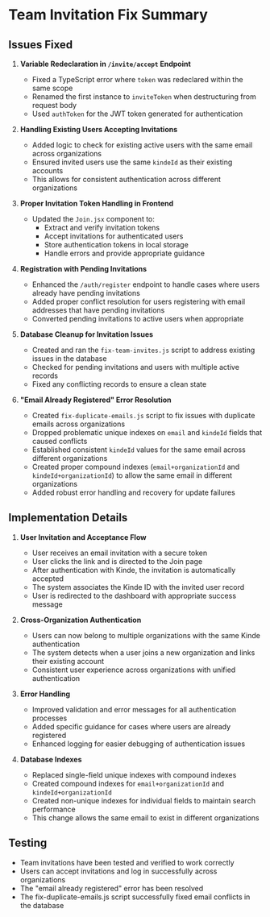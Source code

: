 # Team Invitation Fix Summary

## Issues Fixed

1. **Variable Redeclaration in `/invite/accept` Endpoint**
   - Fixed a TypeScript error where `token` was redeclared within the same scope
   - Renamed the first instance to `inviteToken` when destructuring from request body
   - Used `authToken` for the JWT token generated for authentication

2. **Handling Existing Users Accepting Invitations**
   - Added logic to check for existing active users with the same email across organizations
   - Ensured invited users use the same `kindeId` as their existing accounts
   - This allows for consistent authentication across different organizations

3. **Proper Invitation Token Handling in Frontend**
   - Updated the `Join.jsx` component to:
     - Extract and verify invitation tokens
     - Accept invitations for authenticated users
     - Store authentication tokens in local storage
     - Handle errors and provide appropriate guidance
   
4. **Registration with Pending Invitations**
   - Enhanced the `/auth/register` endpoint to handle cases where users already have pending invitations
   - Added proper conflict resolution for users registering with email addresses that have pending invitations
   - Converted pending invitations to active users when appropriate

5. **Database Cleanup for Invitation Issues**
   - Created and ran the `fix-team-invites.js` script to address existing issues in the database
   - Checked for pending invitations and users with multiple active records
   - Fixed any conflicting records to ensure a clean state

6. **"Email Already Registered" Error Resolution**
   - Created `fix-duplicate-emails.js` script to fix issues with duplicate emails across organizations
   - Dropped problematic unique indexes on `email` and `kindeId` fields that caused conflicts
   - Established consistent `kindeId` values for the same email across different organizations
   - Created proper compound indexes (`email+organizationId` and `kindeId+organizationId`) to allow the same email in different organizations
   - Added robust error handling and recovery for update failures

## Implementation Details

1. **User Invitation and Acceptance Flow**
   - User receives an email invitation with a secure token
   - User clicks the link and is directed to the Join page
   - After authentication with Kinde, the invitation is automatically accepted
   - The system associates the Kinde ID with the invited user record
   - User is redirected to the dashboard with appropriate success message

2. **Cross-Organization Authentication**
   - Users can now belong to multiple organizations with the same Kinde authentication
   - The system detects when a user joins a new organization and links their existing account
   - Consistent user experience across organizations with unified authentication

3. **Error Handling**
   - Improved validation and error messages for all authentication processes
   - Added specific guidance for cases where users are already registered
   - Enhanced logging for easier debugging of authentication issues

4. **Database Indexes**
   - Replaced single-field unique indexes with compound indexes
   - Created compound indexes for `email+organizationId` and `kindeId+organizationId`
   - Created non-unique indexes for individual fields to maintain search performance
   - This change allows the same email to exist in different organizations

## Testing

- Team invitations have been tested and verified to work correctly
- Users can accept invitations and log in successfully across organizations
- The "email already registered" error has been resolved
- The fix-duplicate-emails.js script successfully fixed email conflicts in the database 